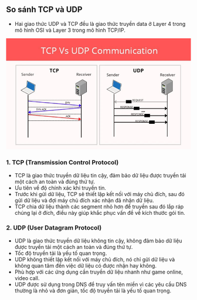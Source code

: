## So sánh TCP và UDP

- Hai giao thức UDP và TCP đều là giao thức truyền data ở Layer 4 trong mô hình OSI và Layer 3 trong mô hình TCP/IP.

![TCP/IP Image](../images/UDPTCP.png)

### 1. TCP (Transmission Control Protocol)

- TCP là giao thức truyền dữ liệu tin cậy, đảm bảo dữ liệu được truyền tải một cách an toàn và đúng thứ tự.
- Ưu tiên về độ chính xác khi truyền tin.
- Trước khi gửi dữ liệu, TCP sẽ thiết lập kết nối với máy chủ đích, sau đó gửi dữ liệu và đợi máy chủ đích xác nhận đã nhận dữ liệu.
- TCP chia dữ liệu thành các segment nhỏ hơn để truyền sau đó lắp ráp chúng lại ở đích, điều này giúp khắc phục vấn đề về kích thước gói tin.

### 2. UDP (User Datagram Protocol)

- UDP là giao thức truyền dữ liệu không tin cậy, không đảm bảo dữ liệu được truyền tải một cách an toàn và đúng thứ tự.
- Tốc độ truyền tải là yếu tố quan trọng.
- UDP không thiết lập kết nối với máy chủ đích, nó chỉ gửi dữ liệu và không quan tâm đến việc dữ liệu có được nhận hay không.
- Phù hợp với các ứng dụng cần truyền dữ liệu nhanh như game online, video call.
- UDP được sử dụng trong DNS để truy vấn tên miền vì các yêu cầu DNS thường là nhỏ và đơn giản, tốc độ truyền tải là yếu tố quan trọng.
